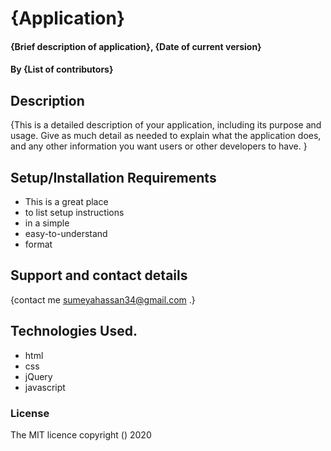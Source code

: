 # {Application}
#### {Brief description of application}, {Date of current version}
#### By **{List of contributors}**
## Description
{This is a detailed description of your application, including its purpose and usage.  Give as much detail as needed to explain what the application does, and any other information you want users or other developers to have. }
## Setup/Installation Requirements
* This is a great place
* to list setup instructions
* in a simple
* easy-to-understand
* format
## Support and contact details
{contact me sumeyahassan34@gmail.com .}


## Technologies Used.
* html
* css 
* jQuery
* javascript
### License
The MIT licence copyright () 2020

